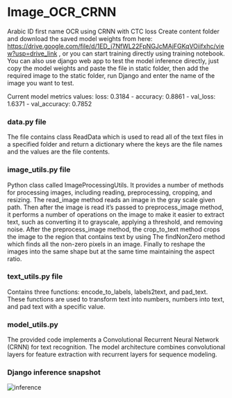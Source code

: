# Image_OCR_CRNN
Arabic ID first name OCR using CRNN with CTC loss
Create content folder and download the saved model weights from here: https://drive.google.com/file/d/1ED_j7NfWL22FpNGJcMAjFGKqVOiifxhc/view?usp=drive_link , or you can start training directly using training notebook.
You can also use django  web app to test the model inference directly, just copy the model weights and paste the file in static folder, then add the required image to the static folder, run Django and enter the name of the image you want to test.

Current model metrics values: loss: 0.3184 - accuracy: 0.8861 - val_loss: 1.6371 - val_accuracy: 0.7852

### data.py file
The file contains class ReadData which is used to read all of the text files in a specified folder and return a dictionary where the keys are the file names and the values are the file contents.

### image_utils.py file
Python class called ImageProcessingUtils. It provides a number of methods for processing images, including reading, preprocessing, cropping, and resizing.
The read_image method reads an image in the gray scale given path.
Then after the image is read it’s passed to preprocess_image method, it performs a number of operations on the image to make it easier to extract text, such as converting it to grayscale, applying a threshold, and removing noise.
After the preprocess_image method, the crop_to_text method crops the image to the region that contains text by using The findNonZero method which finds all the non-zero pixels in an image.
Finally to reshape the images into the same shape but at the same time maintaining the aspect ratio.

###  text_utils.py file
Contains three functions: encode_to_labels, labels2text, and pad_text. These functions are used to transform text into numbers, numbers into text, and pad text with a specific value.

### model_utils.py 
The provided code implements a Convolutional Recurrent Neural Network (CRNN) for text recognition. The model architecture combines convolutional layers for feature extraction with recurrent layers for sequence modeling.

### Django inference snapshot
![inference](https://github.com/mahmoudmohey97/Image_OCR_CRNN/assets/34627623/7724ae0c-3ae6-42fb-aa06-42a990b2774e)

